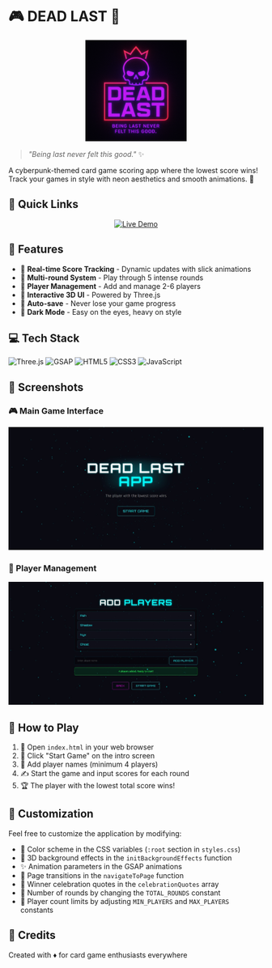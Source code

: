 # 🎮 DEAD LAST 🎲

<p align="center">
  <img src="src/assets/images/deadlast-logo.png" alt="Dead Last Logo" width="200" height="200">
</p>

> *"Being last never felt this good."* ✨

A cyberpunk-themed card game scoring app where the lowest score wins! Track your games in style with neon aesthetics and smooth animations. 🌟

## 🎯 Quick Links
<p align="center">
  <a href="https://deadlast-demo.vercel.app">
    <img src="https://img.shields.io/badge/▶️ Live Demo-00C7FF?style=for-the-badge&logoColor=white" alt="Live Demo">
  </a>
</p>

## 🚀 Features
- 🎲 **Real-time Score Tracking** - Dynamic updates with slick animations
- 🔄 **Multi-round System** - Play through 5 intense rounds
- 👥 **Player Management** - Add and manage 2-6 players
- 🎨 **Interactive 3D UI** - Powered by Three.js
- 💾 **Auto-save** - Never lose your game progress
- 🌙 **Dark Mode** - Easy on the eyes, heavy on style

## 💻 Tech Stack
![Three.js](https://img.shields.io/badge/Three.js-black?style=for-the-badge&logo=three.js)
![GSAP](https://img.shields.io/badge/GSAP-88CE02?style=for-the-badge&logo=greensock)
![HTML5](https://img.shields.io/badge/html5-%23E34F26.svg?style=for-the-badge&logo=html5&logoColor=white)
![CSS3](https://img.shields.io/badge/css3-%231572B6.svg?style=for-the-badge&logo=css3&logoColor=white)
![JavaScript](https://img.shields.io/badge/javascript-%23323330.svg?style=for-the-badge&logo=javascript&logoColor=%23F7DF1E)

## 📸 Screenshots

### 🎮 Main Game Interface
![Game Interface](src/assets/images/deadlast-main.jpeg)

### 👥 Player Management
![Player Management](src/assets/images/deadlast-players.jpeg)

## 🎯 How to Play

1. 🎲 Open `index.html` in your web browser
2. 🚀 Click "Start Game" on the intro screen
3. 👥 Add player names (minimum 4 players)
4. ✍️ Start the game and input scores for each round
5. 🏆 The player with the lowest total score wins!

## 🎨 Customization

Feel free to customize the application by modifying:

- 🎨 Color scheme in the CSS variables (`:root` section in `styles.css`)
- 🌟 3D background effects in the `initBackgroundEffects` function
- ✨ Animation parameters in the GSAP animations
- 🔄 Page transitions in the `navigateToPage` function
- 💬 Winner celebration quotes in the `celebrationQuotes` array
- 🔢 Number of rounds by changing the `TOTAL_ROUNDS` constant
- 👥 Player count limits by adjusting `MIN_PLAYERS` and `MAX_PLAYERS` constants

## 💖 Credits

Created with ♦️ for card game enthusiasts everywhere 